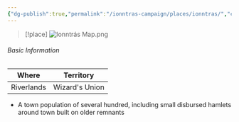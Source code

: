 ```yaml
---
{"dg-publish":true,"permalink":"/ionntras-campaign/places/ionntras/","created":"","updated":""}
---
```



> [!place]
> ![Ionntrás Map.png](/img/user/z_Assets/Ionntr%C3%A1s%20Map.png)

###### Basic Information
 | **Where**  | **Territory**  |
 | ---------- | -------------- |
 | Riverlands | Wizard's Union |

- A town population of several hundred, including small disbursed hamlets around town built on older remnants 
